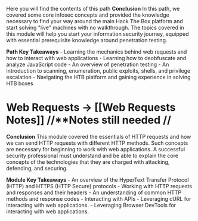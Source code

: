 Here you will find the contents of this path
**Conclusion**
	In this path, we covered some core infosec concepts and provided the knowledge necessary to find your way around the main Hack The Box platform and start solving "live" machines with no walkthrough. The topics covered in this module will help you start your information security journey, equipped with essential prerequisite knowledge around penetration testing.

**Path Key Takeaways**
	- Learning the mechanics behind web requests and how to interact with web applications
	- Learning how to deobfuscate and analyze JavaScript code
	- An overview of penetration testing
	- An introduction to scanning, enumeration, public exploits, shells, and privilege escalation
	- Navigating the HTB platform and gaining experience in solving HTB boxes

# Web Requests -> [[Web Requests Notes]] //**Notes still needed //

**Conclusion**
	This module covered the essentials of HTTP requests and how we can send HTTP requests with different HTTP methods. Such concepts are necessary for beginning to work with web applications. A successful security professional must understand and be able to explain the core concepts of the technologies that they are charged with attacking, defending, and securing.

**Module Key Takeaways**
	- An overview of the HyperText Transfer Protocol (HTTP) and HTTPS (HTTP Secure) protocols
	- Working with HTTP requests and responses and their headers
	- An understanding of common HTTP methods and response codes
	- Interacting with APIs
	- Leveraging cURL for interacting with web applications.
	- Leveraging Browser DevTools for interacting with web applications.

#
